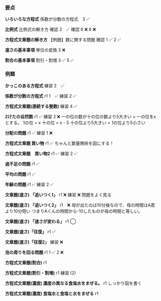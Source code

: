 ### 要点
**いろいろな方程式**
係数が分数の方程式　3 ✅

**比例式**
比例式の解き方 確認 2　✅
確認  6 ❌ 8 ❌

**方程式文章題の解き方**
【例題】数に関する問題
確認 1 ✅ 2 ✅

**速さの基本事項**
単位の変換 3 ❌

**割合の基本事項**
割引・割増 3 ✅ 5 ✅

### 例題
**かっこのある方程式**
練習 2　✅

**係数が分数の方程式**
r1 1　✅
練習 2 ✅

**方程式文章題(連続する整数)**
練習 4 ✅

**2けたの自然数**
r1 ✅
練習 2 ❌
一の位の数が十の位の数より5大きい =
一の位をxとする。 1の位 = x 十の位 = x - 5 
十の位より5大きい = 1の位より5小さい

**分配の問題**
r1 ✅
練習 1 ❌

**方程式文章題 買い物**
r1 ✅
ちゃんと数量関係を図にする！

**方程式文章題　買い物2**
r1 ✅
練習 2 ✅

**過不足の問題**
r1 ✅

**平均の問題**
r1 ✅

**年齢の問題**
r1 ✅
練習 2 ✅

**文章題(速さ) 「追いつく1」**
r1 ❌
練習 ❌
問題をよく見る

**文章題(速さ) 「追いつく2」**
r1　❌
母が出たのは10分後なので、母の時間はA君より10分短い
つまりAくんの時間から-10したものが母の時間と等しい。

**文章題(速さ) 「速さが変わる」**
r1 ◯

**文章題(速さ)「往復」**
r1 ✅

**文章題(速さ)「往復2」**
練習 ❌

**池の周りを回る問題**
r1 1 ✅ 2 ❌

**方程式文章題(割合)**
r1

**方程式文章題(割引・割増)**
r1
練習 (2)

**方程式文章題(濃度) 濃度の異なる食塩水をまぜる。**
r1
しっかり図を書く

**方程式文章題(濃度) 食塩水と食塩と水をまぜる**
r1